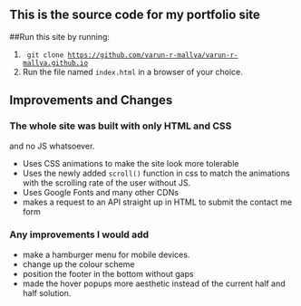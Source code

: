 ## This is the source code for my portfolio site

##Run this site by running:
1. <code> git clone https://github.com/varun-r-mallya/varun-r-mallya.github.io</code>
2. Run the file named <code>index.html</code> in a browser of your choice.

## Improvements and Changes
### The whole site was built with only HTML and CSS 
and no JS whatsoever.

- Uses CSS animations to make the site look more tolerable 
- Uses the newly added <code>scroll()</code> function in css to match the animations with the scrolling rate of the user without JS.
- Uses Google Fonts and many other CDNs
- makes a request to an API straight up in HTML to submit the contact me form

### Any improvements I would add
- make a hamburger menu for mobile devices.
- change up the colour scheme
- position the footer in the bottom without gaps 
- made the hover popups more aesthetic instead of the current half and half solution. 


